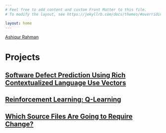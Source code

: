 ```yaml
---
# Feel free to add content and custom Front Matter to this file.
# To modify the layout, see https://jekyllrb.com/docs/themes/#overriding-theme-defaults

layout: home
---
```


<script type="text/javascript" src="https://platform.linkedin.com/badges/js/profile.js" async defer></script>

<!--- Black LinkedIn theme
<div class="LI-profile-badge"  data-version="v1" data-size="medium" data-locale="en_US" data-type="horizontal" data-theme="dark" data-vanity="toashiqur"><a class="LI-simple-link" href='https://ca.linkedin.com/in/toashiqur?trk=profile-badge'>Ashiqur Rahman</a></div>

--->

<!--- White LinkedIn theme--->
<div class="LI-profile-badge"  data-version="v1" data-size="medium" data-locale="en_US" data-type="horizontal" data-theme="light" data-vanity="toashiqur"><a class="LI-simple-link" href='https://ca.linkedin.com/in/toashiqur?trk=profile-badge'>Ashiqur Rahman</a></div>

# Projects

## [Software Defect Prediction Using Rich Contextualized Language Use Vectors][defect-prediction-link]
## [Reinforcement Learning: Q-Learning][q-learning-link]
## [Which Source Files Are Going to Require Change?][change-prediction-link]

[defect-prediction-link]:https://toashiqur.github.io/Defect-Prediction-Using-RCLUV/
[q-learning-link]:https://toashiqur.github.io/Reinforcement-Learning/
[change-prediction-link]:https://toashiqur.github.io/software-change-prediction/
